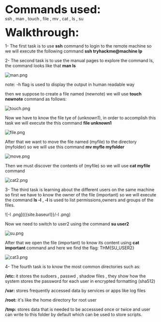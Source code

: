 <span style=" font-size:37px;"> **Commands used:** </span><br/>
ssh , man ,  touch , file , mv , cat , ls , su

<span style=" font-size:37px;"> **Walkthrough:** </span><br/>


1- The first task is to use **ssh** command to login to the remote machine so we will execute the following command **ssh tryhackme@machine Ip**

2- The second task is to use the manual pages to  explore  the command ls, the command looks like that **man ls**

![man.png]({{site.baseurl}}/man.png)

note: -h flag is used to display the output in human readable way

then we suppose to create a file named (newnote)  we will use **touch newnote** command as follows:

![touch.png]({{site.baseurl}}/touch.png)

Now we have to know the file tye of (unknown1), in order to accomplish this task we will execute the this command **file unknown1**

![file.png]({{site.baseurl}}/file.png)

After that we want to move the file named (myfile) to the directory (myfolder) so we will use this command **mv myfle myfolder**

![move.png]({{site.baseurl}}/move.png)

Then we must discover the contents of (myfile) so we will use **cat myfile** command

![cat2.png]({{site.baseurl}}/cat2.png)

3- The third task is learning about the different users on the same machine so first we have to know the owner of the file (important) so we will execute the command **ls -l** ,    **-l** is used to list permissions,owners and groups of the files.

![-l .png]({{site.baseurl}}/-l .png)


Now we need to switch to user2 using the command **su user2**

![su.png]({{site.baseurl}}/su.png)

After that  we open the file (important) to know its content using **cat important** command and here  we find the flag: THM{SU_USER2}

![cat3.png]({{site.baseurl}}/cat3.png)

4- The fourth task is to know the most common directories such as:

**/etc:** it stores the sudoers , passwd , shadow files , they show how the system stores the password for each user in encrypted formatting (sha512)

**/var:** stores frequently accessed data by services or apps like log files

**/root:** it's like the home directory for root user

**/tmp:** stores data that is needed to be accesssed once or twice and user can write to this folder by default which can be used to store scripts.
